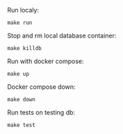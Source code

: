 Run localy:
```
make run
```
Stop and rm local database container:
```
make killdb
```

Run with docker compose:
```
make up
```
Docker compose down:
```
make down
```

Run tests on testing db:
```
make test
```

